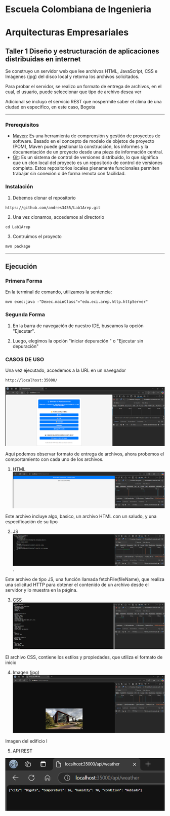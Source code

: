 # Escuela Colombiana de Ingenieria
# Arquitecturas Empresariales

## Taller 1 Diseño y estructuración de aplicaciones distribuidas en internet

Se construyo un servidor web que lee archivos HTML, JavaScript, CSS e Imágenes (jpg) del disco local y retorna los archivos solicitados. 

Para probar el servidor, se realizo un formato de entrega de archivos, en el cual, el usuario, puede seleccionar que  tipo de archivo desea ver

Adicional se incluyo el servicio REST que nospermite saber el clima de una ciudad en especifico, en este caso, Bogota

---
### Prerequisitos

* [Maven](https://maven.apache.org/): Es una herramienta de comprensión y gestión de proyectos de software. Basado en el concepto de modelo de objetos de proyecto (POM), Maven puede gestionar la construcción, los informes y la documentación de un proyecto desde una pieza de información central.
* [Git](https://learn.microsoft.com/es-es/devops/develop/git/what-is-git): Es un sistema de control de versiones distribuido, lo que significa que un clon local del proyecto es un repositorio de control de versiones completo. Estos repositorios locales plenamente funcionales permiten trabajar sin conexión o de forma remota con facilidad.

### Instalación

1) Debemos clonar el repositorio
```
https://github.com/andres3455/Lab1Arep.git
```
2) Una vez clonamos, accedemos al directorio
```
cd Lab1Arep
```
3) Contruimos el proyecto
```
mvn package
```
---

## Ejecución

### Primera Forma
En la terminal de comando, utilizamos la sentencia:
```
mvn exec:java -"Dexec.mainClass"="edu.eci.arep.http.httpServer"  
```

### Segunda Forma
1) En la barra de navegación de nuestro IDE, buscamos la opción "Ejecutar".
   
2) Luego, elegimos la opción "iniciar depuración " o "Ejecutar sin depuración"


### CASOS DE USO

Una vez ejecutado, accedemos a la URL en un navegador

```
http://localhost:35000/
```

![Imagen1](img/1.png)

Aqui podemos observar formato de entrega de archivos, ahora probemos el comportamiento con cada uno de los archivos.

1) HTML
![Imagen1](img/2.png)

Este archivo incluye algo, basico, un archivo HTML con un saludo, y una especificación de su tipo

2) JS
![image](img/3.png).

Este archivo de tipo JS, una función llamada fetchFile(fileName), que realiza una solicitud HTTP para obtener el contenido de un archivo desde el servidor y lo muestra en la página.

3) CSS
![image](img/4.png)

El archivo CSS, contiene los estilos y propiedades, que utiliza el formato de inicio

4) Imagen (jpg)
![](/img/5.png)

Imagen del edificio I

5) API REST

![Imagen](img/6.png)
